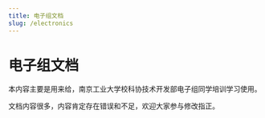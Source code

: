 ```yaml
---
title: 电子组文档
slug: /electronics
---
```


# 电子组文档

本内容主要是用来给，南京工业大学校科协技术开发部电子组同学培训学习使用。

文档内容很多，内容肯定存在错误和不足，欢迎大家参与修改指正。
